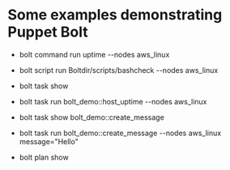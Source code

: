 # Some examples demonstrating Puppet Bolt

* bolt command run uptime --nodes aws_linux

* bolt script run Boltdir/scripts/bashcheck --nodes aws_linux

* bolt task show

* bolt task run bolt_demo::host_uptime --nodes aws_linux

* bolt task show bolt_demo::create_message

* bolt task run bolt_demo::create_message --nodes aws_linux  message="Hello"

* bolt plan show
